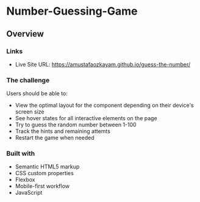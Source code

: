 # Number-Guessing-Game

## Overview

### Links

- Live Site URL: https://amustafaozkayam.github.io/guess-the-number/

### The challenge

Users should be able to:

- View the optimal layout for the component depending on their device's screen size
- See hover states for all interactive elements on the page
- Try to guess the random number between 1-100
- Track the hints and remaining attemts
- Restart the game when needed

### Built with

- Semantic HTML5 markup
- CSS custom properties
- Flexbox
- Mobile-first workflow
- JavaScript
